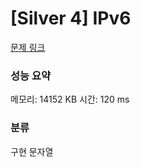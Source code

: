 
# [Silver 4] IPv6

[문제 링크](https://www.acmicpc.net/problem/3107)
### 성능 요약

<p>메모리: 14152 KB 시간: 120 ms </p>

### 분류

구현
문자열

